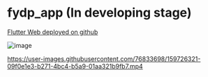 # fydp_app (In developing stage)


[Flutter Web deployed on github](https://boringkenji.github.io/FYDP/#/)




![image](https://user-images.githubusercontent.com/76833698/159671889-3125e33d-6f7e-42b6-b52a-148990fe313f.png)


https://user-images.githubusercontent.com/76833698/159726321-09f0e1e3-b271-4bc4-b5a9-01aa321b9fb7.mp4

